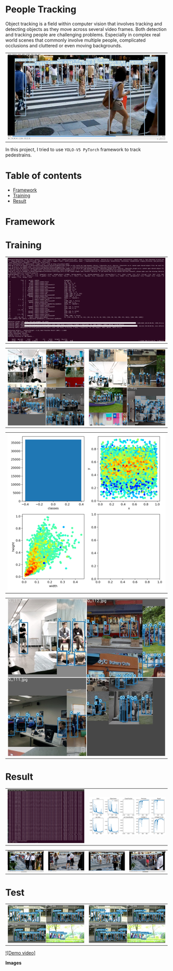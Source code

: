 People Tracking 
============

Object tracking is a field within computer vision that involves tracking and detecting objects as they move across several video frames. Both detection and tracking people are challenging problems. Especially in complex real world scenes that commonly involve multiple people, complicated occlusions and cluttered or even moving backgrounds. 


<table border="0">
   <tr>
      <td>
      <img src="./img/1.png" width="100%" />
      </td>
     </tr>
   </table>



In this project, I tried to use `YOLO-V5 PyTorch` framework to track pedestrains. 

Table of contents
==================

<!--ts-->
* [Framework](#Framework)
* [Training](#Traing)
* [Result](#Result)
      
<!--te-->


Framework
===========



Training
=============

<table border="0">
   <tr>
      <td>
      <img src="./img/training_1.png" width="100%" />
      </td>
   </tr>
</table>



<table border="0">
   <tr>
      <td>
      <img src="./img/train_batch0.jpg" width="100%" />
      </td>
      <td>
      <img src="./img/train_batch1.jpg" width="100%" />
      </td>
   </tr>
   </table>





<table border="0">
   <tr>
      <td>
      <img src="./img/labels.png" width="100%" />
      </td>
   </tr>
   </table>


<table border="0">
   <tr>
    <td>
      <img src="./img/train_batch2.jpg" width="100%" />
      </td>
   </tr>
   </table>


Result
=======
<table border="0">
   <tr>
      <td>
      <img src="./img/result_1.png" width="100%" />
      </td>
      <td>
      <img src="./img/results.png" width="100%" />
      </td>
   </tr>
</table>








<table border="0">
   <tr>
      <td>
      <img src="./img/result_4.png" width="100%" />
      </td>
      <td>
      <img src="./img/result_5.png" width="100%" />
      </td>
      <td>
      <img src="./img/result_2.png" width="100%" />
      </td>
      <td>
      <img src="./img/result_3.png" width="100%" />
      </td>
   </tr>
   </table>






Test
=====

<table border="0">
   <tr>
      <td>
      <img src="./img/test_batch0_gt.jpg" width="100%" />
      </td>
      <td>
      <img src="./img/test_batch0_pred.jpg" width="100%" />
      </td>
     </tr>
   </table>




[![Demo video]](https://www.youtube.com/watch?v=a7xQ0Zo8IEA)


**Images**








 
 
 
